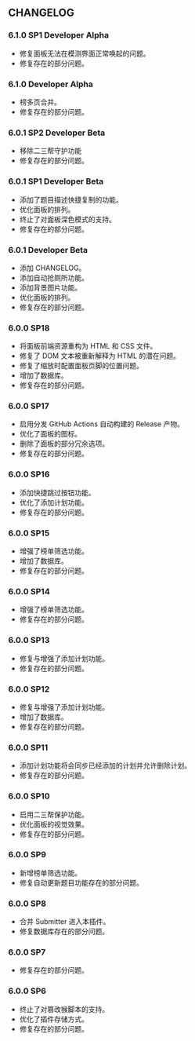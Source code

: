 ## CHANGELOG

### 6.1.0 SP1 Developer Alpha
- 修复面板无法在模测界面正常唤起的问题。
- 修复存在的部分问题。

### 6.1.0 Developer Alpha
- 榜多页合并。
- 修复存在的部分问题。

### 6.0.1 SP2 Developer Beta
- 移除二三帮守护功能
- 修复存在的部分问题。

### 6.0.1 SP1 Developer Beta
- 添加了题目描述快捷复制的功能。
- 优化面板的排列。
- 终止了对面板深色模式的支持。
- 修复存在的部分问题。

### 6.0.1 Developer Beta
- 添加 CHANGELOG。
- 添加自动抢厕所功能。
- 添加背景图片功能。
- 优化面板的排列。
- 修复存在的部分问题。

### 6.0.0 SP18
- 将面板前端资源重构为 HTML 和 CSS 文件。
- 修复了 DOM 文本被重新解释为 HTML 的潜在问题。
- 修复了缩放时配置面板页脚的位置问题。
- 增加了数据库。
- 修复存在的部分问题。

### 6.0.0 SP17
- 启用分发 GitHub Actions 自动构建的 Release 产物。
- 优化了面板的图标。
- 删除了面板的部分冗余选项。
- 修复存在的部分问题。

### 6.0.0 SP16
- 添加快捷跳过按钮功能。
- 优化了添加计划功能。
- 修复存在的部分问题。

### 6.0.0 SP15
- 增强了榜单筛选功能。
- 增加了数据库。
- 修复存在的部分问题。

### 6.0.0 SP14
- 增强了榜单筛选功能。
- 修复存在的部分问题。

### 6.0.0 SP13
- 修复与增强了添加计划功能。
- 修复存在的部分问题。

### 6.0.0 SP12
- 修复与增强了添加计划功能。
- 增加了数据库。
- 修复存在的部分问题。

### 6.0.0 SP11
- 添加计划功能将会同步已经添加的计划并允许删除计划。
- 修复存在的部分问题。

### 6.0.0 SP10
- 启用二三帮保护功能。
- 优化面板的视觉效果。
- 修复存在的部分问题。

### 6.0.0 SP9
- 新增榜单筛选功能。
- 修复自动更新题目功能存在的部分问题。

### 6.0.0 SP8
- 合并 Submitter 进入本插件。
- 修复数据库存在的部分问题。

### 6.0.0 SP7
- 修复存在的部分问题。

### 6.0.0 SP6
- 终止了对篡改猴脚本的支持。
- 优化了插件存储方式。
- 修复存在的部分问题。